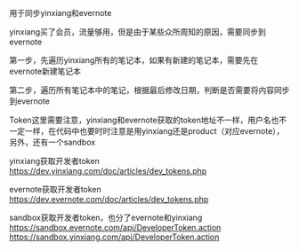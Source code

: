 用于同步yinxiang和evernote

yinxiang买了会员，流量够用，但是由于某些众所周知的原因，需要同步到evernote

第一步，先遍历yinxiang所有的笔记本，如果有新建的笔记本，需要先在evernote新建笔记本

第二步，遍历所有笔记本中的笔记，根据最后修改日期，判断是否需要将内容同步到evernote


Token这里需要注意，yinxiang和evernote获取的token地址不一样，用户名也不一定一样，在代码中也要时时注意是用yinxiang还是product（对应evernote），另外，还有一个sandbox

yinxiang获取开发者token
https://dev.yinxiang.com/doc/articles/dev_tokens.php

evernote获取开发者token
https://dev.evernote.com/doc/articles/dev_tokens.php

sandbox获取开发者token，也分了evernote和yinxiang
https://sandbox.evernote.com/api/DeveloperToken.action
https://sandbox.yinxiang.com/api/DeveloperToken.action
